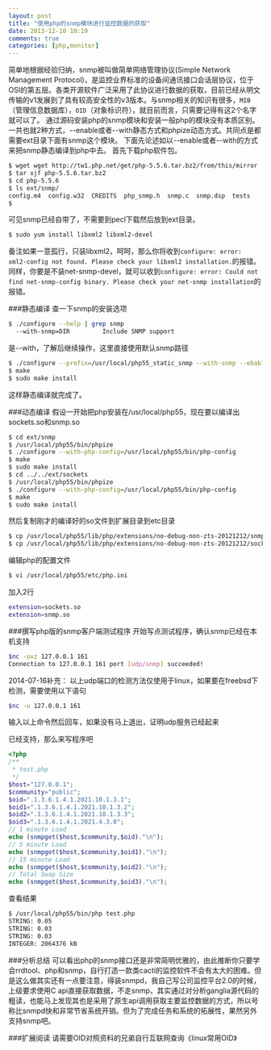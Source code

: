 ```yaml
---
layout: post
title: "使用php的snmp模块进行监控数据的获取"
date: 2013-12-10 10:19
comments: true
categories: [php,monitor] 
---
```

简单地根据经验归纳，snmp被叫做简单网络管理协议(Simple Network Management Protocol)，是监控业界标准的设备间通讯接口会话层协议，位于OSI的第五层。各类开源软件广泛采用了此协议进行数据的获取，目前已经从明文传输的v1发展到了具有较高安全性的v3版本。与snmp相关的知识有很多，` MIB `（管理信息数据库），` OID `（对象标识符），就目前而言，只需要记得有这2个名字就可以了。
通过源码安装php的snmp模块和安装一般php的模块没有本质区别。一共也就2种方式，--enable或者--with静态方式和phpize动态方式。共同点是都需要ext目录下面有snmp这个模块。
下面先论述如以--enable或者--with的方式来把snmp静态编译到php中去。
首先下载php软件包。
<!-- more -->

```sh
$ wget wget http://tw1.php.net/get/php-5.5.6.tar.bz2/from/this/mirror
$ tar xjf php-5.5.6.tar.bz2
$ cd php-5.5.6
$ ls ext/snmp/
config.m4  config.w32  CREDITS  php_snmp.h  snmp.c  snmp.dsp  tests
$
```

可见snmp已经自带了，不需要到pecl下载然后放到ext目录。

```sh
$ sudo yum install libxml2 libxml2-devel 
```

备注如果一意孤行，只装libxml2，呵呵，那么你将收到` configure: error: xml2-config not found. Please check your libxml2 installation. `的报错。同样，你要是不装net-snmp-devel，就可以收到` configure: error: Could not find net-snmp-config binary. Please check your net-snmp installation `的报错。 

###静态编译
查一下snmp的安装选项

```sh
$ ./configure --help | grep snmp
  --with-snmp=DIR         Include SNMP support
```

是--with，了解后继续操作，这里直接使用默认snmp路径

```sh
$ ./configure --prefix=/usr/local/php55_static_snmp --with-snmp --ebable-sockets 
$ make
$ sudo make install
```

这样静态编译就完成了。

###动态编译
假设一开始把php安装在/usr/local/php55，现在要以编译出sockets.so和snmp.so

```sh
$ cd ext/snmp
$ /usr/local/php55/bin/phpize
$ ./configure --with-php-config=/usr/local/php55/bin/php-config
$ make
$ sudo make install
$ cd ../../ext/sockets
$ /usr/local/php55/bin/phpize
$ ./configure --with-php-config=/usr/local/php55/bin/php-config
$ make
$ sudo make install
```

然后复制刚才的编译好的so文件到扩展目录到etc目录

```sh
$ cp /usr/local/php55/lib/php/extensions/no-debug-non-zts-20121212/snmp.so /usr/local/php55/etc/
$ cp /usr/local/php55/lib/php/extensions/no-debug-non-zts-20121212/sockets.so /usr/local/php55/etc/
```

编辑php的配置文件

```sh
$ vi /usr/local/php55/etc/php.ini
```

加入2行

```sh
extension=sockets.so 
extension=snmp.so
```

###撰写php版的snmp客户端测试程序
开始写点测试程序，确认snmp已经在本机支持

```sh
$nc -uvz 127.0.0.1 161
Connection to 127.0.0.1 161 port [udp/snmp] succeeded!
```

2014-07-16补充：
以上udp端口的检测方法仅使用于linux，如果要在freebsd下检测，需要使用以下语句

```sh
$nc -u 127.0.0.1 161
```

输入以上命令然后回车，如果没有马上退出，证明udp服务已经起来

已经支持，那么来写程序吧

```php
<?php
/**
 * test.php
 */
$host="127.0.0.1";
$community="public";
$oid=".1.3.6.1.4.1.2021.10.1.3.1";
$oid1=".1.3.6.1.4.1.2021.10.1.3.2";
$oid2=".1.3.6.1.4.1.2021.10.1.3.3";
$oid3=".1.3.6.1.4.1.2021.4.3.0";
// 1 minute Load
echo (snmpget($host,$community,$oid)."\n");
// 5 minute Load
echo (snmpget($host,$community,$oid1)."\n");
// 15 minute Load
echo (snmpget($host,$community,$oid2)."\n");
// Total Swap Size
echo (snmpget($host,$community,$oid3)."\n");
```

查看结果

```sh
$ /usr/local/php55/bin/php test.php
STRING: 0.05
STRING: 0.03
STRING: 0.03
INTEGER: 2064376 kB
```

###分析总结
可以看出php的snmp接口还是非常简明优雅的，由此推断你只要学会rrdtool、php和snmp，自行打造一款类cacti的监控软件不会有太大的困难。但是这么做其实还有一点要注意，得装snmpd，我自己写公司监控平台2.0的时候，上级要求使用C api直接获取数据，不走snmp，其实通过对分析ganglia源代码的粗读，也能马上发现其也是采用了原生api调用获取主要监控数据的方式，所以号称比snmpd快和非常节省系统开销。但为了完成任务和系统的拓展性，果然另外支持snmp吧。

###扩展阅读
请需要OID对照资料的兄弟自行互联网查询《linux常用OID》
